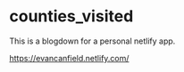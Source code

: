 # counties_visited
This is a blogdown for a personal netlify app.

https://evancanfield.netlify.com/
